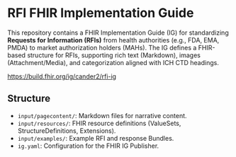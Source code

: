 # RFI FHIR Implementation Guide

This repository contains a FHIR Implementation Guide (IG) for standardizing **Requests for Information (RFIs)** from health authorities (e.g., FDA, EMA, PMDA) to market authorization holders (MAHs). The IG defines a FHIR-based structure for RFIs, supporting rich text (Markdown), images (Attachment/Media), and categorization aligned with ICH CTD headings.

https://build.fhir.org/ig/cander2/rfi-ig

## Structure
- `input/pagecontent/`: Markdown files for narrative content.
- `input/resources/`: FHIR resource definitions (ValueSets, StructureDefinitions, Extensions).
- `input/examples/`: Example RFI and response Bundles.
- `ig.yaml`: Configuration for the FHIR IG Publisher.

